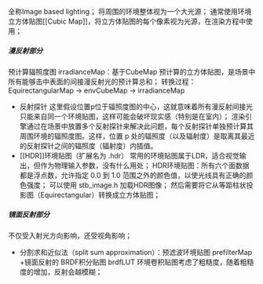 全称Image based lighting；
将周围的环境整体视为一个大光源；
通常使用环境立方体贴图[[Cubic Map]]，将立方体贴图的每个像素视为光源，在渲染方程中使用；

##### 漫反射部分
预计算辐照度图 irradianceMap：基于CubeMap 预计算的立方体贴图，是场景中所有能够击中表面的间接漫反射光的预计算总和；
转换过程：EquirectangularMap → envCubeMap → irradianceMap
- 反射探针
    这里假设位置p位于辐照度图的中心，这就意味着所有漫反射间接光只能来自同一个环境贴图，这样可能会破坏现实感（特别是在室内）；
    渲染引擎通过在场景中放置多个反射探针来解决此问题，每个反射探针单独预计算其周围环境的辐照度图。这样，位置 p 处的辐照度（以及辐射度）是取离其最近的反射探针之间的辐照度（辐射度）内插值。
- [[HDR]]环境贴图（扩展名为 .hdr）
    常用的环境贴图属于LDR，适合视觉输出，但作为物理输入参数，没有什么用处；
    HDR环境贴图：所有六个面数据都是浮点数，允许指定 0.0 到 1.0 范围之外的颜色值，以使光线具有正确的颜色强度；
    可以使用 stb_image.h 加载HDR图像；
    然后需要将它从等距柱状投影图（Equirectangular）转换成立方体贴图；

##### 镜面反射部分
不仅受入射光方向影响，还受视角影响；
- 分割求和近似法（split sum approximation）：预滤波环境贴图 prefilterMap +镜面反射的 BRDF积分贴图 brdfLUT
    环境卷积贴图考虑了粗糙度，随着粗糙度的增加，反射会越模糊；